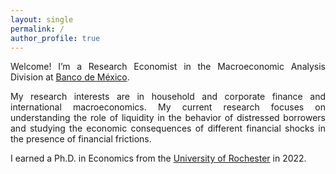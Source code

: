 ```yaml
---
layout: single
permalink: /
author_profile: true
---
```


<div style="text-align: justify;">

Welcome! I’m a Research Economist in the Macroeconomic Analysis Division at [Banco de México](https://www.banxico.org.mx/indexen.html).

My research interests are in household and corporate finance and international macroeconomics. My current research focuses on understanding the role of liquidity in the behavior of distressed borrowers and studying the economic consequences of different financial shocks in the presence of financial frictions.

I earned a Ph.D. in Economics from the [University of Rochester](https://www.sas.rochester.edu/eco/graduate/index.html) in 2022.

</div>
